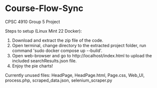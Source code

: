 # Course-Flow-Sync
CPSC 4910 Group 5 Project

Steps to setup (Linux Mint 22 Docker):
1. Download and extract the zip file of the code.
2. Open terminal, change directory to the extracted project folder, run command 'sudo docker compose up --build'.
3. Open web-browser and go to http://localhost/index.html to upload the included searchResults.json file.
4. Enjoy the pie charts!

Currently unused files:
HeadPage,
HeadPage.html,
Page.css,
Web_UI,
process.php,
scraped_data.json,
selenium_scraper.py
